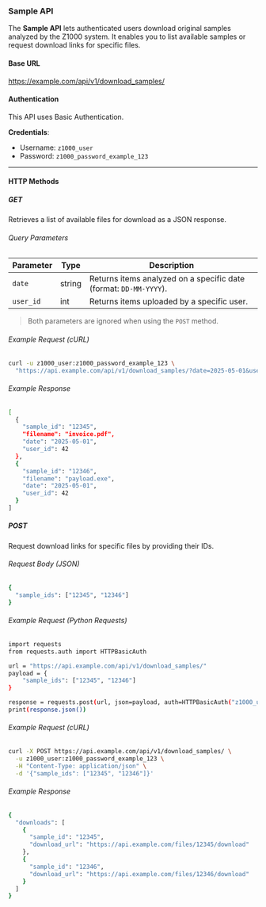 ### Sample API

The **Sample API** lets authenticated users download original samples analyzed by the Z1000 system. It enables you to list available samples or request download links for specific files.

#### Base URL
https://example.com/api/v1/download_samples/

#### Authentication

This API uses Basic Authentication.

**Credentials**:
- Username: `z1000_user`
- Password: `z1000_password_example_123`

---
#### HTTP Methods

##### GET

Retrieves a list of available files for download as a JSON response.

###### Query Parameters

| Parameter | Type   | Description |
|-----------|--------|-------------|
| `date`    | string | Returns items analyzed on a specific date (format: `DD-MM-YYYY`). |
| `user_id` | int    | Returns items uploaded by a specific user. |

> Both parameters are ignored when using the `POST` method.

###### Example Request (cURL)

```bash
curl -u z1000_user:z1000_password_example_123 \
  "https://api.example.com/api/v1/download_samples/?date=2025-05-01&user_id=42"
```

###### Example Response

```bash
[
  {
    "sample_id": "12345",
    "filename": "invoice.pdf",
    "date": "2025-05-01",
    "user_id": 42
  },
  {
    "sample_id": "12346",
    "filename": "payload.exe",
    "date": "2025-05-01",
    "user_id": 42
  }
]
```

##### POST

Request download links for specific files by providing their IDs.

###### Request Body (JSON)
```bash
{
  "sample_ids": ["12345", "12346"]
}
```

###### Example Request (Python Requests)

```bash
import requests
from requests.auth import HTTPBasicAuth

url = "https://api.example.com/api/v1/download_samples/"
payload = {
    "sample_ids": ["12345", "12346"]
}

response = requests.post(url, json=payload, auth=HTTPBasicAuth("z1000_user", "z1000_password_example_123"))
print(response.json())
```

###### Example Request (cURL)

```bash
curl -X POST https://api.example.com/api/v1/download_samples/ \
  -u z1000_user:z1000_password_example_123 \
  -H "Content-Type: application/json" \
  -d '{"sample_ids": ["12345", "12346"]}'
```

###### Example Response

```bash
{
  "downloads": [
    {
      "sample_id": "12345",
      "download_url": "https://api.example.com/files/12345/download"
    },
    {
      "sample_id": "12346",
      "download_url": "https://api.example.com/files/12346/download"
    }
  ]
}
```

